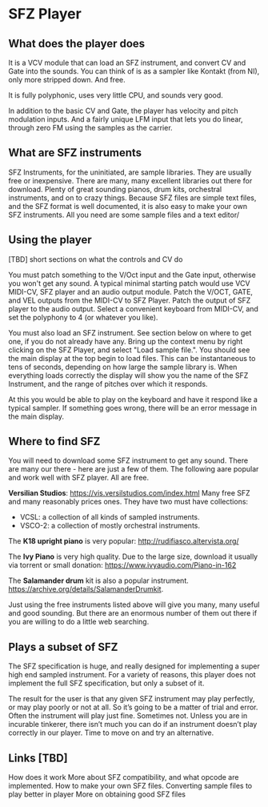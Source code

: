 # SFZ Player

## What does the player does
It is a VCV module that can load an SFZ instrument, and convert CV and Gate into the sounds. You can think of is as a sampler like Kontakt (from NI), only more stripped down. And free.

It is fully polyphonic, uses very little CPU, and sounds very good.

In addition to the basic CV and Gate, the player has velocity and pitch modulation inputs. And a fairly unique LFM input that lets you do linear, through zero FM using the samples as the carrier.

## What are SFZ instruments

SFZ Instruments, for the uninitiated, are sample libraries. They are usually free or inexpensive. There are many, many excellent libraries out there for download. Plenty of great sounding pianos, drum kits, orchestral instruments, and on to crazy things.
Because SFZ files are simple text files, and the SFZ format is well documented, it is also easy to make your own SFZ instruments. All you need are some sample files and a text editor/

## Using the player

[TBD] short sections on what the controls and CV do

You must patch something to the V/Oct input and the Gate input, otherwise you won't get any sound. A typical minimal starting patch would use VCV MIDI-CV, SFZ player and an audio output module. Patch the V/OCT, GATE, and VEL outputs from the MIDI-CV to SFZ Player. Patch the output of SFZ player to the audio output. Select a convenient keyboard from MIDI-CV, and set the polyphony to 4 (or whatever you like).

You must also load an SFZ instrument. See section below on where to get one, if you do not already have any. Bring up the context menu by right clicking on the SFZ Player, and select "Load sample file.". You should see the main display at the top begin to load files. This can be instantaneous to tens of seconds, depending on how large the sample library is. When everything loads correctly the display will show you the name of the SFZ Instrument, and the range of pitches over which it responds.

At this you would be able to play on the keyboard and have it respond like a typical sampler. If something goes wrong, there will be an error message in the main display.

## Where to find SFZ

You will need to download some SFZ instrument to get any sound. There are many our there - here are just a few of them. The following aare popular and work well with SFZ player. All are free.

**Versilian Studios**: https://vis.versilstudios.com/index.html
Many free SFZ and many reasonably prices ones. They have two must have collections:

* VCSL: a collection of all kinds of sampled instruments.
* VSCO-2: a collection of mostly orchestral instruments.

The **K18 upright piano** is very popular:  http://rudifiasco.altervista.org/

The **Ivy Piano** is very high quality. Due to the large size, download it usually via torrent or small donation: https://www.ivyaudio.com/Piano-in-162

The **Salamander drum** kit is also a popular instrument. https://archive.org/details/SalamanderDrumkit.

Just using the free instruments listed above will give you many, many useful and good sounding. But there are an enormous number of them out there if you are willing to do a little web searching.

## Plays a subset of SFZ

The SFZ specification is huge, and really designed for implementing a super high end sampled instrument. For a variety of reasons, this player does not implement the full SFZ specification, but only a subset of it.

The result for the user is that any given SFZ instrument may play perfectly, or may play poorly or not at all. So it’s going to be a matter of trial and error. Often the instrument will play just fine. Sometimes not. Unless you are in incurable tinkerer, there isn’t much you can do if an instrument doesn’t play correctly in our player. Time to move on and try an alternative.

## Links [TBD]
How does it work
More about SFZ compatibility, and what opcode are implemented.
How to make your own SFZ files.
Converting sample files to play better in player
More on obtaining good SFZ files


